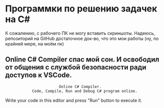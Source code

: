 # Программки по решению задачек на C#

К сожалению, с рабочего ПК не могу вставить скриншоты. Надеюсь, репозиторий на GitHub достаточное док-во, что это мои работы (ну, по крайней мере, на моём пк)

## Online C# Compiler спас мой сон. И освободил от общения с службой безопасности ради доступов к VSCode.

                            Online C# Compiler.
                Code, Compile, Run and Debug C# program online.
Write your code in this editor and press "Run" button to execute it.

